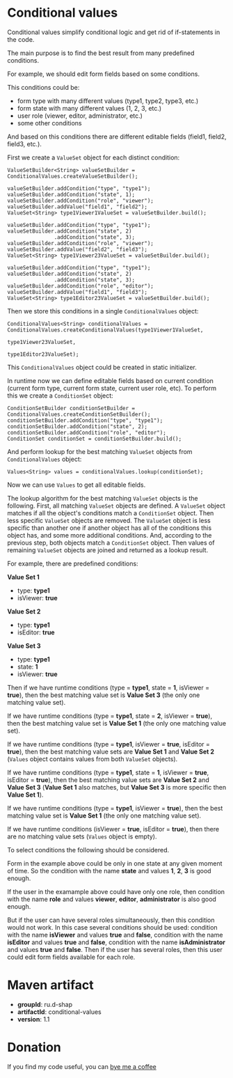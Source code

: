 Conditional values
==================
Conditional values simplify conditional logic and get rid of if-statements in the code.

The main purpose is to find the best result from many predefined conditions.

For example, we should edit form fields based on some conditions.

This conditions could be:
* form type with many different values (type1, type2, type3, etc.)
* form state with many different values (1, 2, 3, etc.)
* user role (viewer, editor, administrator, etc.)
* some other conditions

And based on this conditions there are different editable fields (field1, field2, field3, etc.).

First we create a `ValueSet` object for each distinct condition:
```
ValueSetBuilder<String> valueSetBuilder = ConditionalValues.createValueSetBuilder();

valueSetBuilder.addCondition("type", "type1");
valueSetBuilder.addCondition("state", 1);
valueSetBuilder.addCondition("role", "viewer");
valueSetBuilder.addValue("field1", "field2");
ValueSet<String> type1Viewer1ValueSet = valueSetBuilder.build();

valueSetBuilder.addCondition("type", "type1");
valueSetBuilder.addCondition("state", 2)
               .addCondition("state", 3);
valueSetBuilder.addCondition("role", "viewer");
valueSetBuilder.addValue("field2", "field3");
ValueSet<String> type1Viewer23ValueSet = valueSetBuilder.build();

valueSetBuilder.addCondition("type", "type1");
valueSetBuilder.addCondition("state", 2)
               .addCondition("state", 3);
valueSetBuilder.addCondition("role", "editor");
valueSetBuilder.addValue("field1", "field3");
ValueSet<String> type1Editor23ValueSet = valueSetBuilder.build();
```

Then we store this conditions in a single `ConditionalValues` object:
```
ConditionalValues<String> conditionalValues = ConditionalValues.createConditionalValues(type1Viewer1ValueSet,
                                                                                        type1Viewer23ValueSet,
                                                                                        type1Editor23ValueSet);
```

This `ConditionalValues` object could be created in static initializer.

In runtime now we can define editable fields based on current condition (current form type, current form state, current user role, etc).
To perform this we create a `ConditionSet` object:
```
ConditionSetBuilder conditionSetBuilder = ConditionalValues.createConditionSetBuilder();
conditionSetBuilder.addCondition("type", "type1");
conditionSetBuilder.addCondition("state", 2);
conditionSetBuilder.addCondition("role", "editor");
ConditionSet conditionSet = conditionSetBuilder.build();
```

And perform lookup for the best matching `ValueSet` objects from `ConditionalValues` object:
```
Values<String> values = conditionalValues.lookup(conditionSet);
```

Now we can use `Values` to get all editable fields.

The lookup algorithm for the best matching `ValueSet` objects is the following.
First, all matching `ValueSet` objects are defined.
A `ValueSet` object matches if all the object's conditions match a `ConditionSet` object.
Then less specific `ValueSet` objects are removed.
The `ValueSet` object is less specific than another one if another object has all of the conditions this object has, and some more additional conditions.
And, according to the previous step, both objects match a `ConditionSet` object.
Then values of remaining `ValueSet` objects are joined and returned as a lookup result.

For example, there are predefined conditions:

**Value Set 1**
* type: **type1**
* isViewer: **true**

**Value Set 2**
* type: **type1**
* isEditor: **true**

**Value Set 3**
* type: **type1**
* state: **1**
* isViewer: **true**

Then if we have runtime conditions (type = **type1**, state = **1**, isViewer = **true**), then the best matching value set is **Value Set 3** (the only one matching value set).

If we have runtime conditions (type = **type1**, state = **2**, isViewer = **true**), then the best matching value set is **Value Set 1** (the only one matching value set).

If we have runtime conditions (type = **type1**, isViewer = **true**, isEditor = **true**), then the best matching value sets are **Value Set 1** and **Value Set 2** (`Values` object contains values from both `ValueSet` objects).

If we have runtime conditions (type = **type1**, state = **1**, isViewer = **true**, isEditor = **true**), then the best matching value sets are **Value Set 2** and **Value Set 3** (**Value Set 1** also matches, but **Value Set 3** is more specific then **Value Set 1**).

If we have runtime conditions (type = **type1**, isViewer = **true**), then the best matching value set is **Value Set 1** (the only one matching value set).

If we have runtime conditions (isViewer = **true**, isEditor = **true**), then there are no matching value sets (`Values` object is empty).

To select conditions the following should be considered.

Form in the example above could be only in one state at any given moment of time. So the condition with the name **state** and values **1**, **2**, **3** is good enough.

If the user in the examample above could have only one role, then condition with the name **role** and values **viewer**, **editor**, **administrator** is also good enough.

But if the user can have several roles simultaneously, then this condition would not work.
In this case several conditions should be used: condition with the name **isViewer** and values **true** and **false**, condition with the name **isEditor** and values **true** and **false**, condition with the name **isAdministrator** and values **true** and **false**.
Then if the user has several roles, then this user could edit form fields available for each role.

Maven artifact
==============
* **groupId**: ru.d-shap
* **artifactId**: conditional-values
* **version**: 1.1

Donation
========
If you find my code useful, you can [bye me a coffee](https://www.paypal.me/dshapovalov)
